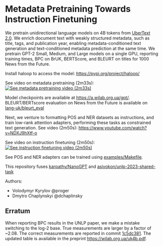 # Metadata Pretraining Towards Instruction Finetuning

We pretrain unidirectional language models on 4B tokens from [UberText 2.0](https://lang.org.ua/en/ubertext/). We enrich document text with weakly structured metadata, such as title, tags, and publication year, enabling metadata-conditioned text generation and text-conditioned metadata prediction at the same time. We pretrain GPT-2 Small, Medium, and Large models on a single GPU, reporting training times, BPC on BrUK, BERTScore, and BLEURT on titles for 1000 News from the Future.

Install haloop to access the model: https://pypi.org/project/haloop/

See video on metadata pretraining (2m33s):
[![See metadata pretraining video (2m33s)](https://img.youtube.com/vi/FYJZBXfLaDA/maxresdefault.jpg)](https://youtu.be/FYJZBXfLaDA)


Model checkpoints are available at https://a.wilab.org.ua/gpt/. BLEURT/BERTscore evaluation on News from the Future is available on [lang-uk/bleurt_eval](https://github.com/lang-uk/bleurt_eval)

Next, we venture to formatting POS and NER datasets as instructions, and train low-rank attention adapters, performing these tasks as constrained text generation. See video (2m50s): https://www.youtube.com/watch?v=NDXJ9hXtf-o

See video on instruction finetuning (2m50s):
[![See instruction finetuning video (2m50s)](https://img.youtube.com/vi/NDXJ9hXtf-o/maxresdefault.jpg)](https://youtu.be/NDXJ9hXtf-o)

See POS and NER adapters can be trained using [examples/Makefile](examples/Makefile).

This repository fuses [karpathy/NanoGPT](https://github.com/karpathy/nanoGPT) and [asivokon/unlp-2023-shared-task](https://github.com/asivokon/unlp-2023-shared-task)


Authors:

- Volodymyr Kyrylov @proger
- Dmytro Chaplynskyi @dchaplinsky

## Erratum

When reporting BPC results in the UNLP paper, we make a mistake switching to the log-2 base. True measurements are larger by a factor of ~2.08. The correct measurements are reported in commit [1c5dc381](https://github.com/proger/uk4b/commit/1c5dc381d72b6814dda93faba23aa90e6f360418).
The updated table is available in the preprint https://wilab.org.ua/uk4b.pdf.
